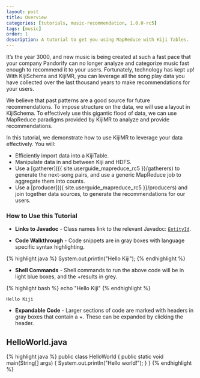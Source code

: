 ```yaml
---
layout: post
title: Overview
categories: [tutorials, music-recommendation, 1.0.0-rc5]
tags: [music]
order: 1
description: A tutorial to get you using MapReduce with Kiji Tables.
---
```


It’s the year 3000, and new music is being created at such a fast pace that your company Pandorify
can no longer analyze and categorize music fast enough to recommend it to your users.  Fortunately,
technology has kept up! With KijiSchema and KijiMR, you can leverage all the song play data you have
collected over the last thousand years to make recommendations for your users.

We believe that past patterns are a good source for future recommendations. To impose structure on
the data, we will use a layout in KijiSchema. To effectively use this gigantic flood of data, we
can use MapReduce paradigms provided by KijiMR to analyze and provide recommendations.

In this tutorial, we demonstrate how to use KijiMR to leverage your data effectively. You will:

* Efficiently import data into a KijiTable.
* Manipulate data in and between Kiji and HDFS.
* Use a [gatherer]({{ site.userguide_mapreduce_rc5 }}/gatherers) to generate the next-song pairs,
  and use a generic MapReduce job to aggregate them into counts.
* Use a [producer]({{ site.userguide_mapreduce_rc5 }}/producers) and join together data sources, to
  generate the recommendations for our users.


### How to Use this Tutorial

* **Links to Javadoc** - Class names link to the relevant Javadoc:
[`EntityId`]({{site.api_schema_rc5}}/EntityId.html).

* **Code Walkthrough** - Code snippets are in gray boxes with language specific syntax highlighting.

{% highlight java %}
System.out.println("Hello Kiji");
{% endhighlight %}

* **Shell Commands** - Shell commands to run the above code will be in light blue boxes, and the
+results in grey.

<div class="userinput">
{% highlight bash %}
echo "Hello Kiji"
{% endhighlight %}
</div>

    Hello Kiji

* **Expandable Code** - Larger sections of code are marked with headers in gray boxes that contain a
+. These can be expanded by clicking the header.

<div id="accordion-container">
  <h2 class="accordion-header"> HelloWorld.java </h2>
     <div class="accordion-content">
{% highlight java %}
public class HelloWorld {
  public static void main(String[] args) {
    System.out.println("Hello world!");
  }
}
{% endhighlight %}
  </div>
</div>
